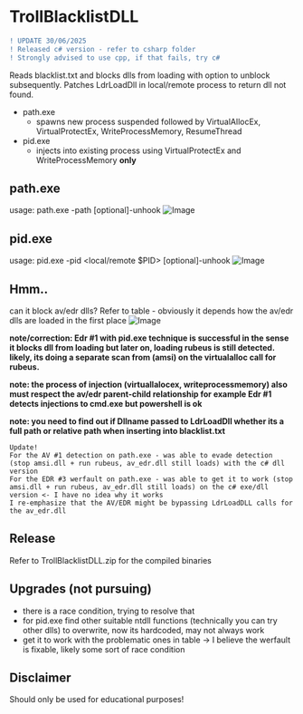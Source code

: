 # TrollBlacklistDLL
```diff
! UPDATE 30/06/2025 
! Released c# version - refer to csharp folder
! Strongly advised to use cpp, if that fails, try c#
```
Reads blacklist.txt and blocks dlls from loading with option to unblock subsequently. Patches LdrLoadDll in local/remote process to return dll not found.
- path.exe
  - spawns new process suspended followed by VirtualAllocEx, VirtualProtectEx, WriteProcessMemory, ResumeThread
- pid.exe
  - injects into existing process using VirtualProtectEx and WriteProcessMemory **only**

  
## path.exe
usage: path.exe -path <path to file> [optional]-unhook <time in seconds>
![Image](https://github.com/user-attachments/assets/c90a01cc-85a5-4f53-a596-f773d6834d04)

## pid.exe
usage: pid.exe -pid <local/remote $PID> [optional]-unhook <time in seconds>
![Image](https://github.com/user-attachments/assets/da0cd08e-7260-4cef-9dc4-137622076cab)


## Hmm.. 
can it block av/edr dlls? Refer to table - obviously it depends how the av/edr dlls are loaded in the first place
![Image](https://github.com/user-attachments/assets/c14502a4-2833-43a6-8f82-2f66fdfdbc2b)

**note/correction: Edr #1 with pid.exe technique is successful in the sense it blocks dll from loading but later on, loading rubeus is still detected. likely, its doing a separate scan from (amsi) on the virtualalloc call for rubeus.**

**note: the process of injection (virtuallalocex, writeprocessmemory) also must respect the av/edr parent-child relationship for example Edr #1 detects injections to cmd.exe but powershell is ok**

**note: you need to find out if Dllname passed to LdrLoadDll whether its a full path or relative path when inserting into blacklist.txt**

```
Update!
For the AV #1 detection on path.exe - was able to evade detection (stop amsi.dll + run rubeus, av_edr.dll still loads) with the c# dll version
For the EDR #3 werfault on path.exe - was able to get it to work (stop amsi.dll + run rubeus, av_edr.dll still loads) on the c# exe/dll version <- I have no idea why it works
I re-emphasize that the AV/EDR might be bypassing LdrLoadDLL calls for the av_edr.dll 
```

## Release
Refer to TrollBlacklistDLL.zip for the compiled binaries

## Upgrades (not pursuing)
- there is a race condition, trying to resolve that
- for pid.exe find other suitable ntdll functions (technically you can try other dlls) to overwrite, now its hardcoded, may not always work
- get it to work with the problematic ones in table -> I believe the werfault is fixable, likely some sort of race condition   

## Disclaimer
Should only be used for educational purposes!

